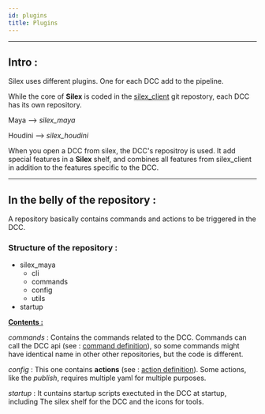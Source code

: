 ```yaml
---
id: plugins
title: Plugins
---
```


___

## Intro :

Silex uses different plugins. One for each DCC add to the pipeline.

While the core of **Silex** is coded in the [silex_client](../Client/client.md) git repostory, each DCC has its own repository.


Maya --> *silex_maya*

Houdini --> *silex_houdini*


When you open a DCC from silex, the DCC's repositroy is used. It add special features in a **Silex** shelf, and combines all features from silex_client in addition to the features specific to the DCC.

___
## In the belly of the repository :

A repository basically contains commands and actions to be triggered in the DCC.


### Structure of the repository :



- silex_maya
    - cli
    - commands
    - config
    - utils
- startup


<u><b>Contents :</b></u> 

*commands* : Contains the commands related to the DCC. Commands can call the DCC api (see : [command definition](\..\Client\command-definition.md)), so some commands might have identical name in other other repositories, but the code is different.

*config* : This one contains **actions** (see : [action definition](\..\Client\action-definition.md)). Some actions, like the *publish*, requires multiple yaml for multiple purposes.

*startup* : It cuntains startup scripts exectuted in the DCC at startup, including The silex shelf for the DCC and the icons for tools.




